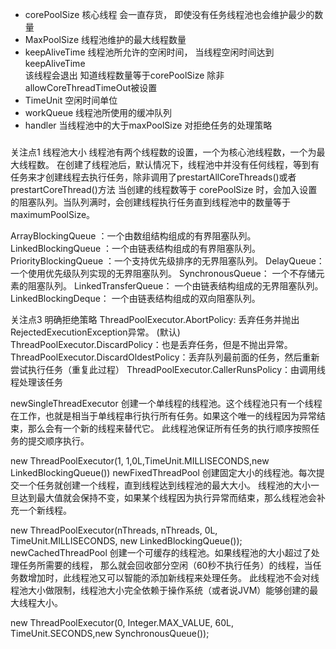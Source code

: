 * corePoolSize 核心线程 会一直存货， 即使没有任务线程池也会维护最少的数量
* MaxPoolSize 线程池维护的最大线程数量
* keepAliveTime  线程池所允许的空闲时间， 当线程空闲时间达到keepAliveTime  
该线程会退出 知道线程数量等于corePoolSize 除非allowCoreThreadTimeOut被设置
* TimeUnit 空闲时间单位
* workQueue 线程池所使用的缓冲队列
* handler 当线程池中的大于maxPoolSize 对拒绝任务的处理策略 

#####
关注点1 线程池大小
线程池有两个线程数的设置，一个为核心池线程数，一个为最大线程数。
在创建了线程池后，默认情况下，线程池中并没有任何线程，等到有任务来才创建线程去执行任务，除非调用了prestartAllCoreThreads()或者prestartCoreThread()方法
当创建的线程数等于 corePoolSize 时，会加入设置的阻塞队列。当队列满时，会创建线程执行任务直到线程池中的数量等于maximumPoolSize。


ArrayBlockingQueue ：一个由数组结构组成的有界阻塞队列。
LinkedBlockingQueue ：一个由链表结构组成的有界阻塞队列。
PriorityBlockingQueue ：一个支持优先级排序的无界阻塞队列。
DelayQueue： 一个使用优先级队列实现的无界阻塞队列。
SynchronousQueue： 一个不存储元素的阻塞队列。
LinkedTransferQueue： 一个由链表结构组成的无界阻塞队列。
LinkedBlockingDeque： 一个由链表结构组成的双向阻塞队列。

关注点3 明确拒绝策略
ThreadPoolExecutor.AbortPolicy: 丢弃任务并抛出RejectedExecutionException异常。 (默认)
ThreadPoolExecutor.DiscardPolicy：也是丢弃任务，但是不抛出异常。
ThreadPoolExecutor.DiscardOldestPolicy：丢弃队列最前面的任务，然后重新尝试执行任务（重复此过程）
ThreadPoolExecutor.CallerRunsPolicy：由调用线程处理该任务

newSingleThreadExecutor
创建一个单线程的线程池。这个线程池只有一个线程在工作，也就是相当于单线程串行执行所有任务。如果这个唯一的线程因为异常结束，那么会有一个新的线程来替代它。
此线程池保证所有任务的执行顺序按照任务的提交顺序执行。

new ThreadPoolExecutor(1, 1,0L,TimeUnit.MILLISECONDS,new LinkedBlockingQueue<Runnable>())
newFixedThreadPool
创建固定大小的线程池。每次提交一个任务就创建一个线程，直到线程达到线程池的最大大小。
线程池的大小一旦达到最大值就会保持不变，如果某个线程因为执行异常而结束，那么线程池会补充一个新线程。

new ThreadPoolExecutor(nThreads, nThreads, 0L, TimeUnit.MILLISECONDS, new LinkedBlockingQueue<Runnable>());
newCachedThreadPool
创建一个可缓存的线程池。如果线程池的大小超过了处理任务所需要的线程，
那么就会回收部分空闲（60秒不执行任务）的线程，当任务数增加时，此线程池又可以智能的添加新线程来处理任务。
此线程池不会对线程池大小做限制，线程池大小完全依赖于操作系统（或者说JVM）能够创建的最大线程大小。

new ThreadPoolExecutor(0, Integer.MAX_VALUE, 60L, TimeUnit.SECONDS,new SynchronousQueue<Runnable>());